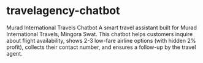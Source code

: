 # travelagency-chatbot
Murad International Travels Chatbot A smart travel assistant built for Murad International Travels, Mingora Swat. This chatbot helps customers inquire about flight availability, shows 2-3 low-fare airline options (with hidden 2% profit), collects their contact number, and ensures a follow-up by the travel agent.
